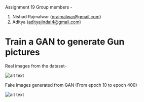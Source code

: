 Assignment 19 Group members -
1. Nishad Rajmalwar (nrajmalwar@gmail.com)
2. Aditya (adityajindal4@gmail.com)

# Train a GAN to generate Gun pictures

Real images from the dataset-

![alt text](https://github.com/nrajmalwar/Project/blob/master/Images/real_images.png)

Fake images generated from GAN (From epoch 10 to epoch 400)-

![alt text](https://github.com/nrajmalwar/Project/blob/master/Images/Generated_images_gif.gif)
